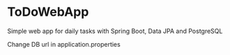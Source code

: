 # ToDoWebApp
Simple web app for daily tasks with Spring Boot, Data JPA and PostgreSQL

Change DB url in application.properties
